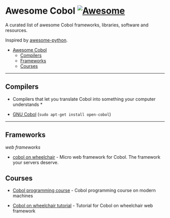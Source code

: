 # Awesome Cobol [![Awesome](https://cdn.rawgit.com/sindresorhus/awesome/d7305f38d29fed78fa85652e3a63e154dd8e8829/media/badge.svg)](https://github.com/sindresorhus/awesome)

A curated list of awesome Cobol frameworks, libraries, software and resources.

Inspired by [awesome-python](https://github.com/vinta/awesome-python).

- [Awesome Cobol](#awesome-python)
    - [Compilers](#compilers)
    - [Frameworks](#frameworks)
    - [Courses](#courses)

---

## Compilers

* Compilers that let you translate Cobol into something your computer understands *

* [GNU Cobol](http://sourceforge.net/projects/open-cobol/) (```sudo apt-get install open-cobol```)

---

## Frameworks

*web frameworks*

* [cobol on wheelchair](https://github.com/azac/cobol-on-wheelchair) - Micro web framework for Cobol. The framework your servers deserve.


## Courses

* [Cobol programming course](https://github.com/openmainframeproject/cobol-programming-course) - Cobol programming course on modern machines

* [Cobol on wheelchair tutorial](https://github.com/azac/cobol-on-wheelchair/blob/master/tutorial/index.md) - Tutorial for Cobol on wheelchair web framework
